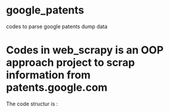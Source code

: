 # google_patents
codes to parse google patents dump data

# Codes in web_scrapy is an OOP approach project to scrap information from patents.google.com

The code structur is : 



